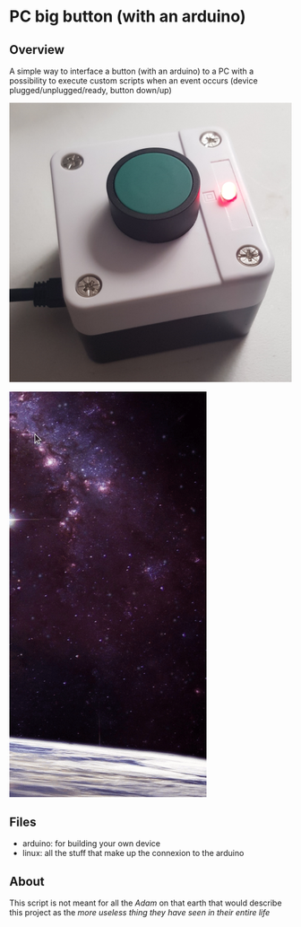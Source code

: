 # PC big button (with an arduino)

## Overview

A simple way to interface a button (with an arduino) to a PC with a possibility to execute custom scripts 
when an event occurs (device plugged/unplugged/ready, button down/up)

![button](assets/final_building.jpg)

![demo](assets/demo.gif)

## Files

- arduino: for building your own device
- linux: all the stuff that make up the connexion to the arduino

## About

This script is not meant for all the *Adam* on that earth that would describe this project as the *more useless thing they have seen in their entire life*

